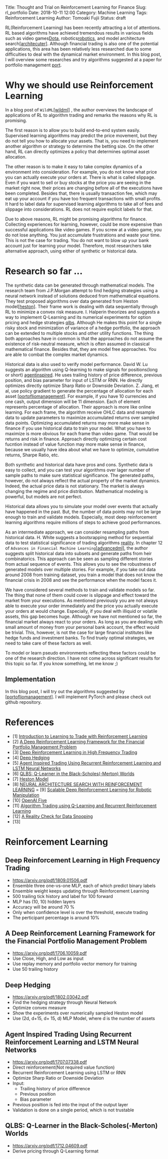 Title: Thought and Trial on Reinforcement Learning for Finance
Slug: rl_portfolio
Date: 2018-10-11 12:00
Category: Machine Learning
Tags: Reinforcement Learning
Author: Tomoaki Fujii
Status: draft


RL(Reinforcement Learning) has been recently attracting a lot of attentions. RL based algorithms have achieved tremendous
results in various fields such as video games[Dota](https://blog.openai.com/openai-five/), robotics[robotics](https://ai.googleblog.com/2018/06/scalable-deep-reinforcement-learning.html),
and model architecture search[[architecuter]]((https://arxiv.org/pdf/1611.01578.pdf)). Although financial
trading is also one of the potential applications, this area has been relatively less researched due
to some difficulties to deal with the dynamical market environment. In this blog post, I will overview 
some researches and try algorithms suggested at a paper for portfolio management [port](https://arxiv.org/pdf/1706.10059.pdf).


# Why we should use Reinforcement Learning
In a blog post of `WildML`[[wildml]](http://www.wildml.com/2018/02/introduction-to-learning-to-trade-with-reinforcement-learning/)
, the author overviews the landscape of applications of RL to algorithm trading and remarks the reasons why RL is promising.

The first reason is to allow you to build end-to-end system easily. Supervised learning algorithms may predict
the price movement, but they do not tell you how to allocate your assets. That is, you need to implement another
algorithm or strategy to determine the betting size. On the other hand, RL can directly optimizes a policy that determines
optimal asset allocation.

The other reason is to make it easy to take complex dynamics of a environment into consideration.
For example, you do not know what price you can actually execute your orders at. There is what is called
slippage. Even if you want to sell or buy stocks at the price you are seeing in the market right now,
their prices are changing before all of the executions have been completed. Besides that, there is usually
transaction fee, which may eat up your account if you have too frequent transactions with small profits. 
It hard to label data for supervised learning algorithms to take all of fees and slippage into considerations.
RL does not require explicit labels for that.

Due to above reasons, RL might be promising algorithms for finance. Collecting experiences for learning,
however, could be more expensive than successful applications like video games. If you screw at a video game,
you do not lose anything. You just accumulate frustrations and waste your time. 
This is not the case for trading. You do not want to blow up your bank account just for learning your model.
Therefore, most researchers take alternative approach, using either of synthetic or historical data.


# Research so far ...
The synthetic data can be generated through mathematical models. The research team from J.P.Morgan
attempt to find hedging strategies using a neural network instead of solutions deduced from mathematical
equations. They test proposed algorithms over data generated from Heston model[[heston]](https://en.wikipedia.org/wiki/Heston_model).
Their frame work is dealing with data sequentially through RL to minimize a convex risk measure. I. Halperin
theorizes and suggests a way to implement Q-Learning and its numerical experiments for option pricing and hedge strategies [qlbs](https://arxiv.org/pdf/1712.04609.pdf).
Although He makes this point for a single risky stock and minimization of variance of a hedge portfolio, 
the approach can be extended to multiple stocks and other utility functions. The thing both approaches
have in common is that the approaches do not assume the existence of risk-neutral measure, which is often
assumed in classical mathematical finance. Besides that, they are model free approaches. You are able to
combat the complex market dynamics.

Historical data is also used to verify model performance. David W. Lu suggests an algorithm using Q-learning
to make signals for positions(long or short) [agentinspired]((https://arxiv.org/pdf/1707.07338.pdf)). He uses trailing history
of price  difference, previous position, and bias parameter for input of LSTM or RNN. He directly optimizes
directly optimize Sharp Ratio or Downside Deviation.
Z. Jiang, et al, use policy gradient to generate the percentage of allocation for each asset [[portofliomanagement]](https://arxiv.org/pdf/1706.10059.pdf).
For example,
if you have 10 currencies and one cash, output dimension will be 11 dimension. Each of element represents
percentage of allocation. Their approach is more like online learning. For each frame, the algorithm receive OHLC data and resample
data to update parameters to maximize accumulated returns over sampled data points. Optimizing accumulated
returns may more make sense in finance if you use historical data to train your model. What you have to
maximize is more obvious for each frame than video game. That would be returns and risk in finance.
Approach directly optimiznig certain cost fucntion instead of value function may more make sense in finance,
because we usually have idea about what we have to optimize, cumulative returns, Sharpe Ratio, etc.  

Both synthetic and historical data have pros and cons. Synthetic data is easy to collect, and you can test your algorithms
over lager number of sample paths to make sure statistical significance. The generated paths, however,
do not always reflect the actual property of the market dynamics. Indeed, the actual price data is not stationary.
The market is always changing the regime and price distribution. Mathematical modeling is powerful,
but models are not perfect.

Historical data allows you to simulate your model over events that actually have happened in the past.
But, the number of data points may not be large enough to train and validate models. Especially, 
most deep reinforcement learning algorithms require millions of steps to achieve good performances.

As an intermediate approach, we can consider resampling paths from historical data. H. White suggests a bootsrapping
method for sequential data to test statistical significance of trading algorithms [reality](https://www.ssc.wisc.edu/~bhansen/718/White2000.pdf).
In chapter 12 of `Advances in Financial Machine Learning`[[advancedml]](https://www.amazon.com/Advances-Financial-Machine-Learning-Marcos/dp/1119482089), 
the author suggests split historical data into subsets and generate paths from heir combinatorics. This
approach can be seen as sampling different stories from actual sequence of events. This allows you
to see the robustness of generated models over multiple stories. For example,
if you take out data around 2008 from training dataset, you train a model that does not know the financial crisis in 2008
and see the performance when the model faces it. 

 

We have considered several methods to train and validate models so far. The thing that none of them
could cover is slippage and effect toward the market from your executions.
As mentioned previously you are not always able to execute your order immediately and the price you actually 
execute your orders at would change. Especially, if you deal with illiquid or volatile assets, this gap becomes huge.
Although we have not mentioned so far, the financial market always react to your orders.
As long as you are dealing with small amount of money from your personal bank account, the effect would be trivial.
This, however, is not the case for large financial institutes like  hedge funds and investment banks.
To find truely optimal strategies, we need to take care of these factors as well.  

To model or learn pseudo environments reflecting these factors could be one of the research direction.
I have not come across significant results for this topic so far. If you know something, let me know ;)

## Implementation
In this blog post, I will try out the algorithms suggested by [[portofliomanagement]](https://arxiv.org/pdf/1706.10059.pdf). 
I will implement PyTorch and please check out github repository.

# References
- [1] [Introduction to Learning to Trade with Reinforcement Learning](http://www.wildml.com/2018/02/introduction-to-learning-to-trade-with-reinforcement-learning/)
- [2] [A Deep Reinforcement Learning Framework for the Financial Portfolio Management Problem](https://arxiv.org/pdf/1706.10059.pdf)
- [3] [Deep Reinforcement Learning in High Frequency Trading](https://arxiv.org/pdf/1809.01506.pdf)
- [4] [Deep Hedging](https://arxiv.org/pdf/1802.03042.pdf)
- [5] [Agent Inspired Trading Using Recurrent Reinforcement Learning and LSTM Neural Networks](https://arxiv.org/pdf/1707.07338.pdf)
- [6] [QLBS: Q-Learner in the Black-Scholes(-Merton) Worlds](https://arxiv.org/pdf/1712.04609.pdf)
- [7] [Heston Model](https://en.wikipedia.org/wiki/Heston_model)
- [8] [NEURAL ARCHITECTURE SEARCH WITH REINFORCEMENT LEARNING](https://arxiv.org/pdf/1611.01578.pdf)
= [9] [Scalable Deep Reinforcement Learning for Robotic Manipulation](https://ai.googleblog.com/2018/06/scalable-deep-reinforcement-learning.html)
- [10] [OpenAI Five](https://blog.openai.com/openai-five/)
- [11] [Algorithm Trading using Q-Learning and Recurrent Reinforcement Learning](http://cs229.stanford.edu/proj2009/LvDuZhai.pdf)
- [12] [A Reality Check for Data Snooping](https://www.ssc.wisc.edu/~bhansen/718/White2000.pdf)
- [13]


# Reinforcement Learning
## Deep Reinforcement Learning in High Frequency Trading
* https://arxiv.org/pdf/1809.01506.pdf
* Ensemble three one-vs-one MLP, each of which predict binary labels
* Ensemble weight keeps updating through Reinforcement Learning
* 500 trailing tick history and label for 100 forward
* MLP has (10, 10) hidden layers
* Accuracy will be around 70 %
* Only when confidence level is over the threshold, execute trading
* The perticipant percentage is around 10%

## A Deep Reinforcement Learning Framework for the Financial Portfolio Management Problem
* https://arxiv.org/pdf/1706.10059.pdf
* Use Close, High, and Low as input
* Use replay memory and portfolio vector memory for training
* Use 50 trailing history

## Deep Hedging
* https://arxiv.org/pdf/1802.03042.pdf
* Find the hedging strategy through Neural Network
* Optimize convex measure
* Show the experiments over numerically sampled Heston model
* Use (2d, d+15, d+ 15, d) MLP Model, where d is the number of assets

## Agent Inspired Trading Using Recurrent Reinforcement Learning and LSTM Neural Networks
* https://arxiv.org/pdf/1707.07338.pdf
* Direct reinforcement(Not required value function)
* Recurrent Reinforcement Learning using LSTM or RNN
* Optimize Sharp Ratio or Downside Deviation
* Input:
    * Trailing history of price difference
    * Previous position
    * Bias parameter
* Previous position is fed into the input of the output layer
* Validation is done on a single period, which is not trustable


## QLBS: Q-Learner in the Black-Scholes(-Merton) Worlds
* https://arxiv.org/pdf/1712.04609.pdf
* Derive pricing through Q-Learning format
